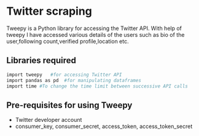 # Twitter scraping

Tweepy is a Python library for accessing the Twitter API.
With help of tweepy I have accessed  various details of the users such as bio of the user,following count,verified profile,location etc.


## Libraries required
```bash
import tweepy   #for accessing Twitter API
import pandas as pd  #for manipulating dataframes
import time #To change the time limit between successive API calls
```


## Pre-requisites  for using Tweepy
- Twitter developer account
- consumer_key, consumer_secret, access_token, access_token_secret 
